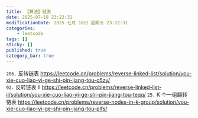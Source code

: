```yaml
---
title: 【算法】链表
date: 2025-07-18 23:22:31
modificationDate: 2025 七月 18日 星期五 23:22:31
categories: 
	- leetcode
tags: []
sticky: []
published: true
category_bar: true
---
```


   `206.`  反转链表 https://leetcode.cn/problems/reverse-linked-list/solution/you-xie-cuo-liao-yi-ge-shi-pin-jiang-tou-o5zy/  
   `92.` 反转链表 II https://leetcode.cn/problems/reverse-linked-list-ii/solution/you-xie-cuo-liao-yi-ge-shi-pin-jiang-tou-teqq/ 
   `25.` K 个一组翻转链表 https://leetcode.cn/problems/reverse-nodes-in-k-group/solution/you-xie-cuo-liao-yi-ge-shi-pin-jiang-tou-plfs/